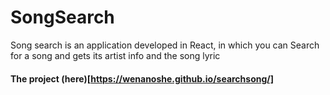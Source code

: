 # SongSearch
Song search is an application developed in React, in which you can Search for a song and gets its artist info and the song lyric
#### The project (here)[https://wenanoshe.github.io/searchsong/]
